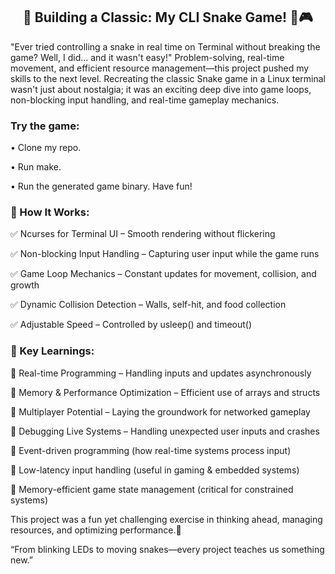 <h2 align="center" >🚀 Building a Classic: My CLI Snake Game! 🐍🎮</h2>
<p>"Ever tried controlling a snake in real time on Terminal without breaking the game? Well, I did... and it wasn't easy!"
Problem-solving, real-time movement, and efficient resource management—this project pushed my skills to the next level. Recreating the classic Snake game in a Linux terminal wasn't just about nostalgia; it was an exciting deep dive into game loops, non-blocking input handling, and real-time gameplay mechanics.</p>
<h3>Try the game:</h3>
<p>•	Clone my repo.</p>
<p>•	Run make.</p>
<p>•	Run the generated game binary. Have fun!</p>
<h3>🔧 How It Works:</h3>
<p>✅ Ncurses for Terminal UI – Smooth rendering without flickering</p>
<p>✅ Non-blocking Input Handling – Capturing user input while the game runs</p>
<p>✅ Game Loop Mechanics – Constant updates for movement, collision, and growth</p>
<p>✅ Dynamic Collision Detection – Walls, self-hit, and food collection</p>
<p>✅ Adjustable Speed – Controlled by usleep() and timeout()</p>
<h3>🎯 Key Learnings:</h3>
<p>🔹 Real-time Programming – Handling inputs and updates asynchronously</p>
<p>🔹 Memory & Performance Optimization – Efficient use of arrays and structs</p>
<p>🔹 Multiplayer Potential – Laying the groundwork for networked gameplay</p>
<p>🔹 Debugging Live Systems – Handling unexpected user inputs and crashes</p>
<p>🔹 Event-driven programming (how real-time systems process input)</p>
<p>🔹 Low-latency input handling (useful in gaming & embedded systems)</p>
<p>🔹 Memory-efficient game state management (critical for constrained systems)</p>

<p>This project was a fun yet challenging exercise in thinking ahead, managing resources, and optimizing performance.🚀</p>
<p>“From blinking LEDs to moving snakes—every project teaches us something new.”</p>
